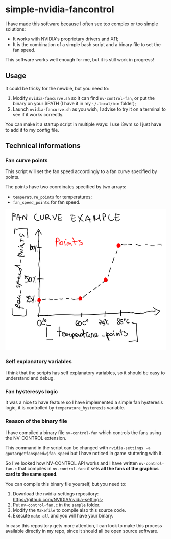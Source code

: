 # simple-nvidia-fancontrol

I have made this software because I often see too complex or too simple solutions:  
- It works with NVIDIA's proprietary drivers and X11;
- It is the combination of a simple bash script and a binary file to set the fan speed.

This software works well enough for me, but it is still work in progress!  

## Usage

It could be tricky for the newbie, but you need to:  
1. Modify `nvidia-fancurve.sh` so it can find `nv-control-fan`, or put the binary on your $PATH (I have it in my `~/.local/bin` folder);
2. Launch `nvidia-fancurve.sh` as you wish, I advise to try it on a terminal to see if it works correctly.  

You can make it a startup script in multiple ways: I use i3wm so I just have to add it to my config file.  

## Technical informations

### Fan curve points

This script will set the fan speed accordingly to a fan curve specified by points.  

The points have two coordinates specified by two arrays:
- `temperature_points` for temperatures;
- `fan_speed_points` for fan speed.

![fan curve example](./fan_curve_example.png)

### Self explanatory variables

I think that the scripts has self explanatory variables, so it should be easy to understand and debug.

### Fan hysteresys logic

It was a nice to have feature so I have implemented a simple fan hysteresis logic, it is controlled by `temperature_hysteresis` variable.  

### Reason of the binary file

I have compiled a binary file `nv-control-fan` which controls the fans using the NV-CONTROL extension.  

This command in the script can be changed with `nvidia-settings -a gputargetfanspeed=$fan_speed` but I have noticed in game stuttering with it.  

So I've looked how NV-CONTROL API works and I have written `nv-control-fan.c` that compiles in `nv-control-fan`: it sets **all the fans of the graphics card to the same speed**.

You can compile this binary file yourself, but you need to:
1. Download the nvidia-settings repository: https://github.com/NVIDIA/nvidia-settings;
2. Put `nv-control-fan.c` in the `sample` folder.
3. Modify the `Makefile` to compile also this source code.
4. Execute `make all` and you will have your binary.

In case this repository gets more attention, I can look to make this process available directly in my repo, since it should all be open source software.
